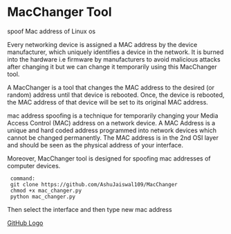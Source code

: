 # MacChanger Tool
spoof Mac address of Linux os

Every networking device is assigned a MAC address by the device manufacturer, which uniquely identifies a device in the network. It is burned into the hardware i.e firmware by manufacturers to avoid malicious attacks after changing it but we can change it temporarily using this MacChanger tool.

A MacChanger is a tool that changes the MAC address to the desired (or random) address until that device is rebooted. Once, the device is rebooted, the MAC address of that device will be set to its original MAC address.

mac address spoofing is a technique for temporarily changing your Media Access Control (MAC) address on a network device. A MAC Address is a unique and hard coded address programmed into network devices which cannot be changed permanently. The MAC address is in the 2nd OSI layer and should be seen as the physical address of your interface. 

Moreover, MacChanger tool is designed for spoofing mac addresses of computer devices. 

     
     command: 
     git clone https://github.com/AshuJaiswal109/MacChanger
     chmod +x mac_changer.py
     python mac_changer.py 
     
Then select the interface and then type new mac address

[GitHub Logo](/macchanger.png)

